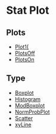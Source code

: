 # Stat Plot


## Plots

 * <a href="../tokens/Plot1(.md">Plot1(</a>
 * <a href="../tokens/PlotsOff.md">PlotsOff </a>
 * <a href="../tokens/PlotsOn.md">PlotsOn </a>

## Type

 * <a href="../tokens/Boxplot.md">Boxplot</a>
 * <a href="../tokens/Histogram.md">Histogram</a>
 * <a href="../tokens/ModBoxplot.md">ModBoxplot</a>
 * <a href="../tokens/NormProbPlot.md">NormProbPlot</a>
 * <a href="../tokens/Scatter.md">Scatter</a>
 * <a href="../tokens/xyLine.md">xyLine</a>

